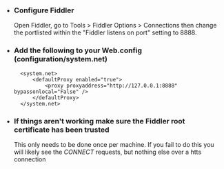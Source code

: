 * ### Configure Fiddler
  Open Fiddler, go to Tools > Fiddler Options > Connections then change the portlisted within the "Fiddler listens on port" setting to 8888.

* ### Add the following to your Web.config (configuration/system.net)
        <system.net>
            <defaultProxy enabled="true">
                <proxy proxyaddress="http://127.0.0.1:8888" bypassonlocal="False" />
            </defaultProxy>
        </system.net>

* ### If things aren't working make sure the Fiddler root certificate has been trusted
  This only needs to be done once per machine.  If you fail to do this you will  likely see the _CONNECT_ requests, but nothing else over a htts connection

